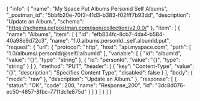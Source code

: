 {
  "info": {
    "name": "My Space Put Albums Personid Self Albums",
    "_postman_id": "5bbfb20e-70f3-41d3-b383-f02fff7b93dd",
    "description": "Update an Album.",
    "schema": "https://schema.getpostman.com/json/collection/v2.0.0/"
  },
  "item": [
    {
      "name": "Albums",
      "item": [
        {
          "id": "efb834fc-8cb7-4da4-b584-40a98e9d72c3",
          "name": "1.0.albums.personId._self.albumId.put",
          "request": {
            "url": {
              "protocol": "http",
              "host": "api.myspace.com",
              "path": [
                "1.0/albums/:personId/@self/:albumId"
              ],
              "variable": [
                {
                  "id": "albumId",
                  "value": "{}",
                  "type": "string"
                },
                {
                  "id": "personId",
                  "value": "{}",
                  "type": "string"
                }
              ]
            },
            "method": "PUT",
            "header": [
              {
                "key": "Content-Type",
                "value": "{}",
                "description": "Specifies Content Type",
                "disabled": false
              }
            ],
            "body": {
              "mode": "raw"
            },
            "description": "Update an Album."
          },
          "response": [
            {
              "status": "OK",
              "code": 200,
              "name": "Response_200",
              "id": "3dc8d076-ec50-4857-8fbc-7711dc1e875d"
            }
          ]
        }
      ]
    }
  ]
}